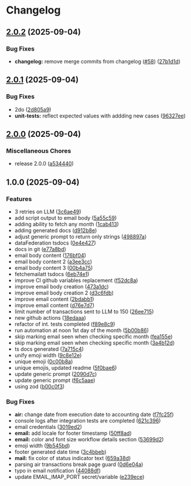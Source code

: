 # Changelog

## [2.0.2](https://github.com/davidzoufaly/finance-mgn/compare/v2.0.1...v2.0.2) (2025-09-04)

### Bug Fixes

- **changelog:** remove merge commits from changelog ([#58](https://github.com/davidzoufaly/finance-mgn/issues/58)) ([27b1d1d](https://github.com/davidzoufaly/finance-mgn/commit/27b1d1d66cf2179b21ad60b2f3a7b2a58cac7bd1))

## [2.0.1](https://github.com/davidzoufaly/finance-mgn/compare/v2.0.0...v2.0.1) (2025-09-04)

### Bug Fixes

- 2do ([2d805a9](https://github.com/davidzoufaly/finance-mgn/commit/2d805a9cd57164e7a121be0627297a9822fe2481))
- **unit-tests:** reflect expected values with addding new cases ([96327ee](https://github.com/davidzoufaly/finance-mgn/commit/96327eef7028e793501cf9a5342a0041e987e462))

## [2.0.0](https://github.com/davidzoufaly/finance-mgn/compare/v1.0.0...v2.0.0) (2025-09-04)

### Miscellaneous Chores

- release 2.0.0 ([a534440](https://github.com/davidzoufaly/finance-mgn/commit/a534440bd0a6333716a9a18176064a8bb0358530))

## 1.0.0 (2025-09-04)

### Features

- 3 retries on LLM ([3c6ae49](https://github.com/davidzoufaly/finance-mgn/commit/3c6ae49c9ebf06553e46a9fa81ec801b8f08002f))
- add script output to email body ([5a55c59](https://github.com/davidzoufaly/finance-mgn/commit/5a55c599058e21e411a4b305fa73c5ad4ac8815f))
- adding ability to fetch any month ([1cab413](https://github.com/davidzoufaly/finance-mgn/commit/1cab4130ea96f630a03fe2b9e562b136f7a7fb75))
- adding generated docs ([d912b8e](https://github.com/davidzoufaly/finance-mgn/commit/d912b8e81939458c81517a5979aa23b7273ea86c))
- adjust generic prompt to return only strings ([498897a](https://github.com/davidzoufaly/finance-mgn/commit/498897a0ae889aa38936ba71f5b02ea30488082d))
- dataFederation tsdocs ([0e4e427](https://github.com/davidzoufaly/finance-mgn/commit/0e4e427fcc20a33c2986f8437dcb39e3fb9d5938))
- docs in git ([e77a8bd](https://github.com/davidzoufaly/finance-mgn/commit/e77a8bdec4e829d25dc78187b3eb5fff9ffb7a35))
- email body content ([176bf04](https://github.com/davidzoufaly/finance-mgn/commit/176bf04703cb1dfb82bbd8ce6626937bf282ac00))
- email body content 2 ([a3ee3cc](https://github.com/davidzoufaly/finance-mgn/commit/a3ee3ccf6f867c954922e57387fdd1ce71f7f118))
- email body content 3 ([00b4a75](https://github.com/davidzoufaly/finance-mgn/commit/00b4a7560332d8678f833c94fc672be5e54a5a4b))
- fetchemailatt tsdocs ([6eb74e1](https://github.com/davidzoufaly/finance-mgn/commit/6eb74e1a98304d37072d9e0cb35824602807ebf9))
- improve CI github variables replacement ([f52dc8a](https://github.com/davidzoufaly/finance-mgn/commit/f52dc8a4397caaae312c7283459145d42bbba825))
- improve email body creation ([473a1dc](https://github.com/davidzoufaly/finance-mgn/commit/473a1dc6d6273bbe4c2d8bcfa26a700dc8af54c8))
- improve email body creation 2 ([d3c6fdb](https://github.com/davidzoufaly/finance-mgn/commit/d3c6fdbc4c8ad24affd30766b3f15740ece6b54e))
- improve email content ([2bdabb1](https://github.com/davidzoufaly/finance-mgn/commit/2bdabb1a5af7d26c1bf049525e9637e3592d73e8))
- improve email content ([d76e7d7](https://github.com/davidzoufaly/finance-mgn/commit/d76e7d7384b37961f42edffa6ff12e295b8ba363))
- limit number of transactions sent to LLM to 150 ([26ee715](https://github.com/davidzoufaly/finance-mgn/commit/26ee71589b1581f3115d9dd9d6a72939997bb470))
- new github actions ([18edaaa](https://github.com/davidzoufaly/finance-mgn/commit/18edaaab94d4d6acf4fa1016c6213b314e912cc3))
- refactor of int. tests completed ([f89e8c9](https://github.com/davidzoufaly/finance-mgn/commit/f89e8c9e278dc66c42851e1ed6749fee401417d0))
- run automation at noon 1st day of the month ([5b00b86](https://github.com/davidzoufaly/finance-mgn/commit/5b00b86dabf4543642544b321dbc488429a49cd4))
- skip marking email seen when checking specific month ([fea155e](https://github.com/davidzoufaly/finance-mgn/commit/fea155e04b88484ff216c5604f9afa6f7fdc0b76))
- skip marking email seen when checking specific month ([3a4b12d](https://github.com/davidzoufaly/finance-mgn/commit/3a4b12deab496e7aa1f9ec796069fbfa4f8325ff))
- ts docs generated ([7a715c4](https://github.com/davidzoufaly/finance-mgn/commit/7a715c42d5737da8f176e445d641e11e55a876a6))
- unify emoji width ([9c8e12e](https://github.com/davidzoufaly/finance-mgn/commit/9c8e12e55cfdaf035c7bfbdef8406c29029ad471))
- unique emoji ([0c00b8a](https://github.com/davidzoufaly/finance-mgn/commit/0c00b8ac2500fb4d5023b81d84fbafe0e6a6ee44))
- unique emojis, updated readme ([5f0bae6](https://github.com/davidzoufaly/finance-mgn/commit/5f0bae66937bdbc61dafba843f1d9ff22d2036b3))
- update generic prompt ([2090d7c](https://github.com/davidzoufaly/finance-mgn/commit/2090d7c881b4ebb23892661b25fbf8399abfeb4d))
- update generic prompt ([f6c5aae](https://github.com/davidzoufaly/finance-mgn/commit/f6c5aae8769d00acd67f18df27a7d6a18a10a2bc))
- using zod ([b00c0f3](https://github.com/davidzoufaly/finance-mgn/commit/b00c0f31be7f704ab1a7e6ebee49693a303bf654))

### Bug Fixes

- **air:** change date from execution date to accounting date ([f7fc25f](https://github.com/davidzoufaly/finance-mgn/commit/f7fc25f8318915dc2b6e70e1a8e1cdd41f293ddc))
- console logs after integration tests are completed ([621c396](https://github.com/davidzoufaly/finance-mgn/commit/621c396bf895823de4e92cac7f7489a6d270e4e0))
- email credentials ([3019ed2](https://github.com/davidzoufaly/finance-mgn/commit/3019ed25aabdb946d0134a1ff270f5b3891f8249))
- **email:** add locale for footer timestamp ([50ff8ad](https://github.com/davidzoufaly/finance-mgn/commit/50ff8ad3850707adeef61edff8bbe7074dc205f6))
- **email:** color and font size workflow details section ([53699d2](https://github.com/davidzoufaly/finance-mgn/commit/53699d2e3e2e6b702ec6a84b430ea8bc76117f45))
- emoji width ([9b545bd](https://github.com/davidzoufaly/finance-mgn/commit/9b545bd7abfbf4ffae92344df6838f3d15e54122))
- footer generated date time ([3c4bbeb](https://github.com/davidzoufaly/finance-mgn/commit/3c4bbebed481f8c1ff35b125df63061d3b02f098))
- **mail:** fix color of status indicator text ([659a38d](https://github.com/davidzoufaly/finance-mgn/commit/659a38dd6bfb68c28b99727451dd8fe502e6f93c))
- parsing air transactions break page guard ([0d6e04a](https://github.com/davidzoufaly/finance-mgn/commit/0d6e04aeb77cb013bd1cf510da5e5d50e0517153))
- typo in email notification ([44088df](https://github.com/davidzoufaly/finance-mgn/commit/44088df6117f85655b2f43fb172ea2ea64bc8d23))
- update EMAIL_IMAP_PORT secret/variable ([e239ece](https://github.com/davidzoufaly/finance-mgn/commit/e239ece1797486144f125d2d89e3652ace5079f0))
